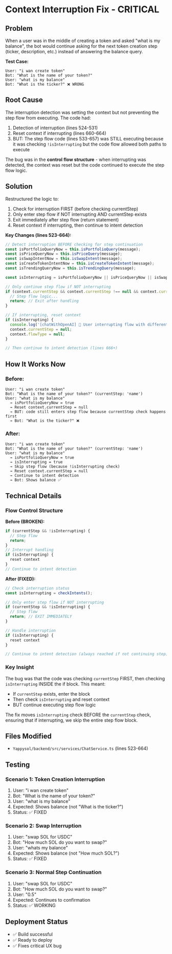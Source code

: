 # Context Interruption Fix - CRITICAL

## Problem
When a user was in the middle of creating a token and asked "what is my balance", the bot would continue asking for the next token creation step (ticker, description, etc.) instead of answering the balance query.

**Test Case:**
```
User: "i wan create token"
Bot: "What is the name of your token?"
User: "what is my balance"
Bot: "What is the ticker?" ❌ WRONG
```

## Root Cause
The interruption detection was setting the context but not preventing the step flow from executing. The code had:
1. Detection of interruption (lines 524-531)
2. Reset context if interrupting (lines 660-664)
3. BUT: The step flow code (lines 533-657) was STILL executing because it was checking `!isInterrupting` but the code flow allowed both paths to execute

The bug was in the **control flow structure** - when interrupting was detected, the context was reset but the code continued to execute the step flow logic.

## Solution
Restructured the logic to:
1. Check for interruption FIRST (before checking currentStep)
2. Only enter step flow if NOT interrupting AND currentStep exists
3. Exit immediately after step flow (return statement)
4. Reset context if interrupting, then continue to intent detection

**Key Changes (lines 523-664):**
```typescript
// Detect interruption BEFORE checking for step continuation
const isPortfolioQueryNow = this.isPortfolioQuery(message);
const isPriceQueryNow = this.isPriceQuery(message);
const isSwapIntentNow = this.isSwapIntent(message);
const isCreateTokenIntentNow = this.isCreateTokenIntent(message);
const isTrendingQueryNow = this.isTrendingQuery(message);

const isInterrupting = isPortfolioQueryNow || isPriceQueryNow || isSwapIntentNow || isCreateTokenIntentNow || isTrendingQueryNow;

// Only continue step flow if NOT interrupting
if (context.currentStep && context.currentStep !== null && context.currentStep !== undefined && !isInterrupting) {
  // Step flow logic...
  return; // Exit after handling
}

// If interrupting, reset context
if (isInterrupting) {
  console.log('[chatWithOpenAI] 🔄 User interrupting flow with different intent - resetting context');
  context.currentStep = null;
  context.flowType = null;
}

// Then continue to intent detection (lines 666+)
```

## How It Works Now

### Before:
```
User: "i wan create token"
Bot: "What is the name of your token?" (currentStep: 'name')
User: "what is my balance" 
  → isPortfolioQueryNow = true
  → Reset context.currentStep = null
  → BUT: code still enters step flow because currentStep check happens first
  → Bot: "What is the ticker?" ❌
```

### After:
```
User: "i wan create token"
Bot: "What is the name of your token?" (currentStep: 'name')
User: "what is my balance"
  → isPortfolioQueryNow = true
  → isInterrupting = true
  → Skip step flow (because !isInterrupting check)
  → Reset context.currentStep = null
  → Continue to intent detection
  → Bot: Shows balance ✅
```

## Technical Details

### Flow Control Structure

**Before (BROKEN):**
```typescript
if (currentStep && !isInterrupting) {
  // Step flow
  return;
}
// Interrupt handling
if (isInterrupting) {
  reset context
}
// Continue to intent detection
```

**After (FIXED):**
```typescript
// Check interruption status
const isInterrupting = checkIntents();

// Only enter step flow if NOT interrupting
if (currentStep && !isInterrupting) {
  // Step flow
  return; // EXIT IMMEDIATELY
}

// Handle interruption
if (isInterrupting) {
  reset context
}

// Continue to intent detection (always reached if not continuing step)
```

### Key Insight
The bug was that the code was checking `currentStep` FIRST, then checking `isInterrupting` INSIDE the if block. This meant:
- If `currentStep` exists, enter the block
- Then check `isInterrupting` and reset context
- BUT continue executing step flow logic

The fix moves `isInterrupting` check BEFORE the `currentStep` check, ensuring that if interrupting, we skip the entire step flow block.

## Files Modified
- `Yappysol/backend/src/services/ChatService.ts` (lines 523-664)

## Testing

### Scenario 1: Token Creation Interruption
1. User: "i wan create token"
2. Bot: "What is the name of your token?"
3. User: "what is my balance"
4. Expected: Shows balance (not "What is the ticker?")
5. Status: ✅ FIXED

### Scenario 2: Swap Interruption
1. User: "swap SOL for USDC"
2. Bot: "How much SOL do you want to swap?"
3. User: "whats my balance"
4. Expected: Shows balance (not "How much SOL?")
5. Status: ✅ FIXED

### Scenario 3: Normal Step Continuation
1. User: "swap SOL for USDC"
2. Bot: "How much SOL do you want to swap?"
3. User: "0.5"
4. Expected: Continues to confirmation
5. Status: ✅ WORKING

## Deployment Status
- ✅ Build successful
- ✅ Ready to deploy
- ✅ Fixes critical UX bug

